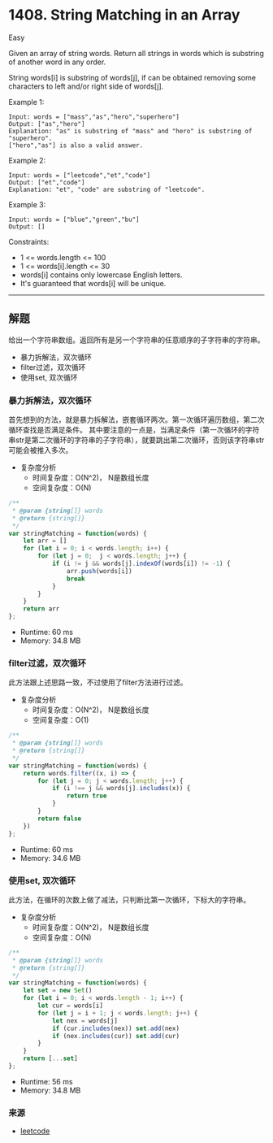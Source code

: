 # 1408. String Matching in an Array
Easy

Given an array of string words. Return all strings in words which is substring of another word in any order. 

String words[i] is substring of words[j], if can be obtained removing some characters to left and/or right side of words[j].


Example 1:
```
Input: words = ["mass","as","hero","superhero"]
Output: ["as","hero"]
Explanation: "as" is substring of "mass" and "hero" is substring of "superhero".
["hero","as"] is also a valid answer.
```
Example 2:
```
Input: words = ["leetcode","et","code"]
Output: ["et","code"]
Explanation: "et", "code" are substring of "leetcode".
```
Example 3:
```
Input: words = ["blue","green","bu"]
Output: []
```

Constraints:

- 1 <= words.length <= 100
- 1 <= words[i].length <= 30
- words[i] contains only lowercase English letters.
- It's guaranteed that words[i] will be unique.

--------------

## 解题

给出一个字符串数组。返回所有是另一个字符串的任意顺序的子字符串的字符串。

- 暴力拆解法，双次循环
- filter过滤，双次循环
- 使用set, 双次循环

### 暴力拆解法，双次循环
首先想到的方法，就是暴力拆解法，嵌套循环两次。第一次循环遍历数组，第二次循环查找是否满足条件。
其中要注意的一点是，当满足条件（第一次循环的字符串str是第二次循环的字符串的子字符串），就要跳出第二次循环，否则该字符串str可能会被推入多次。

- 复杂度分析
    - 时间复杂度：O(N^2)， N是数组长度
    - 空间复杂度：O(N)

```js
/**
 * @param {string[]} words
 * @return {string[]}
 */
var stringMatching = function(words) {
    let arr = []
    for (let i = 0; i < words.length; i++) {
        for (let j = 0;  j < words.length; j++) {
            if (i != j && words[j].indexOf(words[i]) != -1) {
                arr.push(words[i])
                break
            } 
        }
    }
    return arr
};
```
- Runtime: 60 ms
- Memory: 34.8 MB

### filter过滤，双次循环
此方法跟上述思路一致，不过使用了filter方法进行过滤。

- 复杂度分析
    - 时间复杂度：O(N^2)， N是数组长度
    - 空间复杂度：O(1)

```js
/**
 * @param {string[]} words
 * @return {string[]}
 */
var stringMatching = function(words) {
    return words.filter((x, i) => {
        for (let j = 0; j < words.length; j++) {
            if (i !== j && words[j].includes(x)) {
                return true
            }
        }
        return false
    })
};
```
- Runtime: 60 ms
- Memory: 34.6 MB

### 使用set, 双次循环
此方法，在循环的次数上做了减法，只判断比第一次循环，下标大的字符串。
- 复杂度分析
    - 时间复杂度：O(N^2)， N是数组长度
    - 空间复杂度：O(N)
```js
/**
 * @param {string[]} words
 * @return {string[]}
 */
var stringMatching = function(words) {
    let set = new Set()
    for (let i = 0; i < words.length - 1; i++) {
        let cur = words[i]
        for (let j = i + 1; j < words.length; j++) {
            let nex = words[j]
            if (cur.includes(nex)) set.add(nex)
            if (nex.includes(cur)) set.add(cur)
        }
    }
    return [...set]
};
```
- Runtime: 56 ms
- Memory: 34.8 MB

### 来源
- [leetcode](https://leetcode.com/problems/string-matching-in-an-array/)